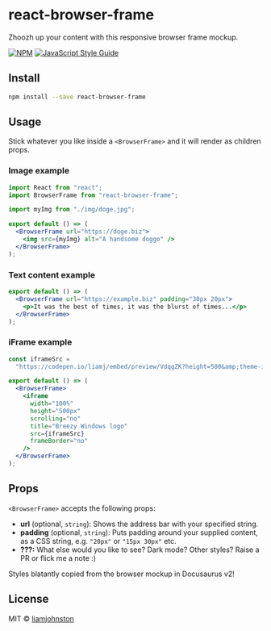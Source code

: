 # react-browser-frame

Zhoozh up your content with this responsive browser frame mockup.

[![NPM](https://img.shields.io/npm/v/react-browser-frame.svg)](https://www.npmjs.com/package/react-browser-frame) [![JavaScript Style Guide](https://img.shields.io/badge/code_style-standard-brightgreen.svg)](https://standardjs.com)

## Install

```bash
npm install --save react-browser-frame
```

## Usage

Stick whatever you like inside a `<BrowserFrame>` and it will render as children props.

### Image example

```jsx
import React from "react";
import BrowserFrame from "react-browser-frame";

import myImg from "./img/doge.jpg";

export default () => (
  <BrowserFrame url="https://doge.biz">
    <img src={myImg} alt="A handsome doggo" />
  </BrowserFrame>
);
```

### Text content example

```jsx
export default () => (
  <BrowserFrame url="https://example.biz" padding="30px 20px">
    <p>It was the best of times, it was the blurst of times...</p>
  </BrowserFrame>
);
```

### iFrame example

```jsx
const iframeSrc =
  "https://codepen.io/liamj/embed/preview/VdqgZK?height=500&amp;theme-id=39032&amp;default-tab=result";

export default () => (
  <BrowserFrame>
    <iframe
      width="100%"
      height="500px"
      scrolling="no"
      title="Breezy Windows logo"
      src={iframeSrc}
      frameBorder="no"
    />
  </BrowserFrame>
);
```

## Props

`<BrowserFrame>` accepts the following props:

- **url** (optional, `string`): Shows the address bar with your specified string.
- **padding** (optional, `string`): Puts padding around your supplied content, as a CSS string, e.g. `"20px"` or `"15px 30px"` etc.
- **???:** What else would you like to see? Dark mode? Other styles? Raise a PR or flick me a note :)

Styles blatantly copied from the browser mockup in Docusaurus v2!

## License

MIT © [liamjohnston](https://github.com/liamjohnston)
